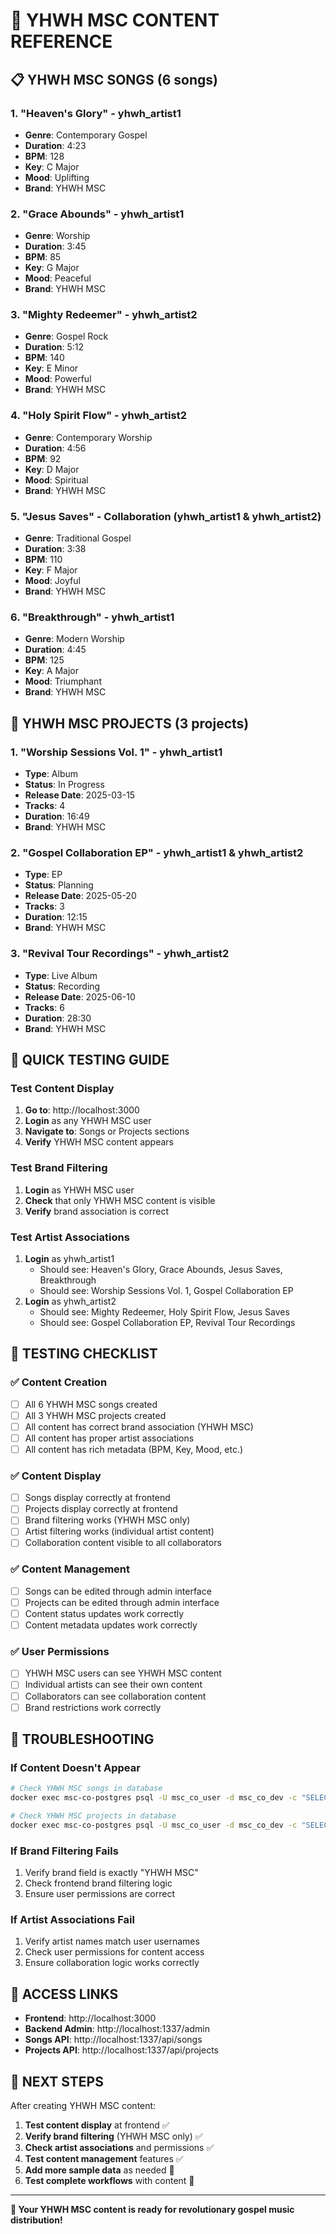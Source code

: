 # 🎵 YHWH MSC CONTENT REFERENCE

## 📋 YHWH MSC SONGS (6 songs)

### 1. "Heaven's Glory" - yhwh_artist1
- **Genre**: Contemporary Gospel
- **Duration**: 4:23
- **BPM**: 128
- **Key**: C Major
- **Mood**: Uplifting
- **Brand**: YHWH MSC

### 2. "Grace Abounds" - yhwh_artist1
- **Genre**: Worship
- **Duration**: 3:45
- **BPM**: 85
- **Key**: G Major
- **Mood**: Peaceful
- **Brand**: YHWH MSC

### 3. "Mighty Redeemer" - yhwh_artist2
- **Genre**: Gospel Rock
- **Duration**: 5:12
- **BPM**: 140
- **Key**: E Minor
- **Mood**: Powerful
- **Brand**: YHWH MSC

### 4. "Holy Spirit Flow" - yhwh_artist2
- **Genre**: Contemporary Worship
- **Duration**: 4:56
- **BPM**: 92
- **Key**: D Major
- **Mood**: Spiritual
- **Brand**: YHWH MSC

### 5. "Jesus Saves" - Collaboration (yhwh_artist1 & yhwh_artist2)
- **Genre**: Traditional Gospel
- **Duration**: 3:38
- **BPM**: 110
- **Key**: F Major
- **Mood**: Joyful
- **Brand**: YHWH MSC

### 6. "Breakthrough" - yhwh_artist1
- **Genre**: Modern Worship
- **Duration**: 4:45
- **BPM**: 125
- **Key**: A Major
- **Mood**: Triumphant
- **Brand**: YHWH MSC

## 📁 YHWH MSC PROJECTS (3 projects)

### 1. "Worship Sessions Vol. 1" - yhwh_artist1
- **Type**: Album
- **Status**: In Progress
- **Release Date**: 2025-03-15
- **Tracks**: 4
- **Duration**: 16:49
- **Brand**: YHWH MSC

### 2. "Gospel Collaboration EP" - yhwh_artist1 & yhwh_artist2
- **Type**: EP
- **Status**: Planning
- **Release Date**: 2025-05-20
- **Tracks**: 3
- **Duration**: 12:15
- **Brand**: YHWH MSC

### 3. "Revival Tour Recordings" - yhwh_artist2
- **Type**: Live Album
- **Status**: Recording
- **Release Date**: 2025-06-10
- **Tracks**: 6
- **Duration**: 28:30
- **Brand**: YHWH MSC

## 🎯 QUICK TESTING GUIDE

### Test Content Display
1. **Go to**: http://localhost:3000
2. **Login** as any YHWH MSC user
3. **Navigate to**: Songs or Projects sections
4. **Verify** YHWH MSC content appears

### Test Brand Filtering
1. **Login** as YHWH MSC user
2. **Check** that only YHWH MSC content is visible
3. **Verify** brand association is correct

### Test Artist Associations
1. **Login** as yhwh_artist1
   - Should see: Heaven's Glory, Grace Abounds, Jesus Saves, Breakthrough
   - Should see: Worship Sessions Vol. 1, Gospel Collaboration EP
2. **Login** as yhwh_artist2
   - Should see: Mighty Redeemer, Holy Spirit Flow, Jesus Saves
   - Should see: Gospel Collaboration EP, Revival Tour Recordings

## 🧪 TESTING CHECKLIST

### ✅ Content Creation
- [ ] All 6 YHWH MSC songs created
- [ ] All 3 YHWH MSC projects created
- [ ] All content has correct brand association (YHWH MSC)
- [ ] All content has proper artist associations
- [ ] All content has rich metadata (BPM, Key, Mood, etc.)

### ✅ Content Display
- [ ] Songs display correctly at frontend
- [ ] Projects display correctly at frontend
- [ ] Brand filtering works (YHWH MSC only)
- [ ] Artist filtering works (individual artist content)
- [ ] Collaboration content visible to all collaborators

### ✅ Content Management
- [ ] Songs can be edited through admin interface
- [ ] Projects can be edited through admin interface
- [ ] Content status updates work correctly
- [ ] Content metadata updates work correctly

### ✅ User Permissions
- [ ] YHWH MSC users can see YHWH MSC content
- [ ] Individual artists can see their own content
- [ ] Collaborators can see collaboration content
- [ ] Brand restrictions work correctly

## 🔧 TROUBLESHOOTING

### If Content Doesn't Appear
```bash
# Check YHWH MSC songs in database
docker exec msc-co-postgres psql -U msc_co_user -d msc_co_dev -c "SELECT title, artist, genre FROM songs WHERE brand = 'YHWH MSC';"

# Check YHWH MSC projects in database
docker exec msc-co-postgres psql -U msc_co_user -d msc_co_dev -c "SELECT title, artist, type FROM projects WHERE brand = 'YHWH MSC';"
```

### If Brand Filtering Fails
1. Verify brand field is exactly "YHWH MSC"
2. Check frontend brand filtering logic
3. Ensure user permissions are correct

### If Artist Associations Fail
1. Verify artist names match user usernames
2. Check user permissions for content access
3. Ensure collaboration logic works correctly

## 🔗 ACCESS LINKS

- **Frontend**: http://localhost:3000
- **Backend Admin**: http://localhost:1337/admin
- **Songs API**: http://localhost:1337/api/songs
- **Projects API**: http://localhost:1337/api/projects

## 🎯 NEXT STEPS

After creating YHWH MSC content:

1. **Test content display** at frontend ✅
2. **Verify brand filtering** (YHWH MSC only) ✅
3. **Check artist associations** and permissions ✅
4. **Test content management** features ✅
5. **Add more sample data** as needed 🔄
6. **Test complete workflows** with content 🔄

---

**🎵 Your YHWH MSC content is ready for revolutionary gospel music distribution!** 